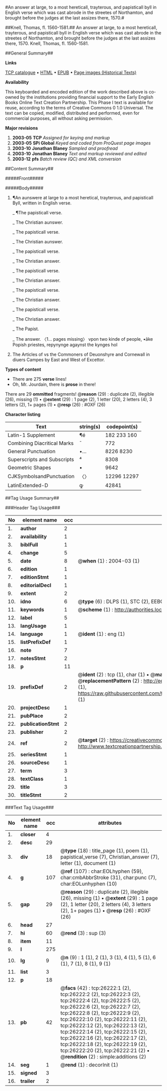 #An answer at large, to a most hereticall, trayterous, and papisticall byll in English verse which was cast abrode in the streetes of Northamton, and brought before the judges at the last assizes there, 1570.#

##Knell, Thomas, fl. 1560-1581.##
An answer at large, to a most hereticall, trayterous, and papisticall byll in English verse which was cast abrode in the streetes of Northamton, and brought before the judges at the last assizes there, 1570.
Knell, Thomas, fl. 1560-1581.

##General Summary##

**Links**

[TCP catalogue](http://www.ota.ox.ac.uk/tcp/)  • 
[HTML](http://tei.it.ox.ac.uk/tcp/Texts-HTML/free/A04/A04892.html)  • 
[EPUB](http://tei.it.ox.ac.uk/tcp/Texts-EPUB/free/A04/A04892.epub) • 
[Page images (Historical Texts)](https://data.historicaltexts.jisc.ac.uk/view?pubId=eebo-23097197e&pageId=eebo-23097197e-26222-1)

**Availability**

This keyboarded and encoded edition of the
	       work described above is co-owned by the institutions
	       providing financial support to the Early English Books
	       Online Text Creation Partnership. This Phase I text is
	       available for reuse, according to the terms of Creative
	       Commons 0 1.0 Universal. The text can be copied,
	       modified, distributed and performed, even for
	       commercial purposes, all without asking permission.

**Major revisions**

1. __2003-05__ __TCP__ *Assigned for keying and markup*
1. __2003-05__ __SPi Global__ *Keyed and coded from ProQuest page images*
1. __2003-10__ __Jonathan Blaney__ *Sampled and proofread*
1. __2003-10__ __Jonathan Blaney__ *Text and markup reviewed and edited*
1. __2003-12__ __pfs__ *Batch review (QC) and XML conversion*

##Content Summary##

#####Front#####

#####Body#####

1. ¶An aunswere at large to a most heretical, trayterous, and papisticall Byll, written in English verse.

    _ ¶The papisticall verse.

    _ The Christian aunswer.

    _ The papisticall verse.

    _ The Christian aunswer.

    _ The papisticall verse.

    _ The Christian answer.

    _ The papisticall verse.

    _ The Christian answer.

    _ The papisticall verse.

    _ The Christian answer.

    _ The papisticall verse.

    _ The Christian answer.

    _ The Papist.

    _ The answer.
〈1… pages missing〉
vpon two kinde of people, •āke Popish priestes, repynynge agaynst the kynges hol
1. The Articles of vs the Commoners of Deuonshyre and Cornewall in diuers Campes by East and West of Excettor.

**Types of content**

  * There are 275 **verse** lines!
  * Oh, Mr. Jourdain, there is **prose** in there!

There are 29 **ommitted** fragments! 
 @__reason__ (29) : duplicate (2), illegible (26), missing (1)  •  @__extent__ (29) : 1 page (2), 1 letter (20), 2 letters (4), 3 letters (2), 1+ pages (1)  •  @__resp__ (26) : #OXF (26)

**Character listing**


|Text|string(s)|codepoint(s)|
|---|---|---|
|Latin-1 Supplement|¶é |182 233 160|
|Combining             Diacritical Marks|̄|772|
|General Punctuation|•…|8226 8230|
|Superscripts             and Subscripts|⁴|8308|
|Geometric Shapes|▪|9642|
|CJKSymbolsandPunctuation|〈〉|12296 12297|
|LatinExtended-D|ꝙ|42841|

##Tag Usage Summary##

###Header Tag Usage###

|No|element name|occ|attributes|
|---|---|---|---|
|1.|__author__|2||
|2.|__availability__|1||
|3.|__biblFull__|1||
|4.|__change__|5||
|5.|__date__|8| @__when__ (1) : 2004-03 (1)|
|6.|__edition__|1||
|7.|__editionStmt__|1||
|8.|__editorialDecl__|1||
|9.|__extent__|2||
|10.|__idno__|6| @__type__ (6) : DLPS (1), STC (2), EEBO-CITATION (1), OCLC (1), VID (1)|
|11.|__keywords__|1| @__scheme__ (1) : http://authorities.loc.gov/ (1)|
|12.|__label__|5||
|13.|__langUsage__|1||
|14.|__language__|1| @__ident__ (1) : eng (1)|
|15.|__listPrefixDef__|1||
|16.|__note__|7||
|17.|__notesStmt__|2||
|18.|__p__|11||
|19.|__prefixDef__|2| @__ident__ (2) : tcp (1), char (1)  •  @__matchPattern__ (2) : ([0-9\-]+):([0-9IVX]+) (1), (.+) (1)  •  @__replacementPattern__ (2) : http://eebo.chadwyck.com/downloadtiff?vid=$1&page=$2 (1), https://raw.githubusercontent.com/textcreationpartnership/Texts/master/tcpchars.xml#$1 (1)|
|20.|__projectDesc__|1||
|21.|__pubPlace__|2||
|22.|__publicationStmt__|2||
|23.|__publisher__|2||
|24.|__ref__|2| @__target__ (2) : https://creativecommons.org/publicdomain/zero/1.0/ (1), http://www.textcreationpartnership.org/docs/. (1)|
|25.|__seriesStmt__|1||
|26.|__sourceDesc__|1||
|27.|__term__|3||
|28.|__textClass__|1||
|29.|__title__|3||
|30.|__titleStmt__|2||


###Text Tag Usage###

|No|element name|occ|attributes|
|---|---|---|---|
|1.|__closer__|4||
|2.|__desc__|29||
|3.|__div__|18| @__type__ (18) : title_page (1), poem (1), papistical_verse (7), Christian_answer (7), letter (1), document (1)|
|4.|__g__|107| @__ref__ (107) : char:EOLhyphen (59), char:cmbAbbrStroke (31), char:punc (7), char:EOLunhyphen (10)|
|5.|__gap__|29| @__reason__ (29) : duplicate (2), illegible (26), missing (1)  •  @__extent__ (29) : 1 page (2), 1 letter (20), 2 letters (4), 3 letters (2), 1+ pages (1)  •  @__resp__ (26) : #OXF (26)|
|6.|__head__|27||
|7.|__hi__|60| @__rend__ (3) : sup (3)|
|8.|__item__|11||
|9.|__l__|275||
|10.|__lg__|9| @__n__ (9) : 1 (1), 2 (1), 3 (1), 4 (1), 5 (1), 6 (1), 7 (1), 8 (1), 9 (1)|
|11.|__list__|3||
|12.|__p__|18||
|13.|__pb__|42| @__facs__ (42) : tcp:26222:1 (2), tcp:26222:2 (2), tcp:26222:3 (2), tcp:26222:4 (2), tcp:26222:5 (2), tcp:26222:6 (2), tcp:26222:7 (2), tcp:26222:8 (2), tcp:26222:9 (2), tcp:26222:10 (2), tcp:26222:11 (2), tcp:26222:12 (2), tcp:26222:13 (2), tcp:26222:14 (2), tcp:26222:15 (2), tcp:26222:16 (2), tcp:26222:17 (2), tcp:26222:18 (2), tcp:26222:19 (2), tcp:26222:20 (2), tcp:26222:21 (2)  •  @__rendition__ (2) : simple:additions (2)|
|14.|__seg__|1| @__rend__ (1) : decorInit (1)|
|15.|__signed__|3||
|16.|__trailer__|2||
